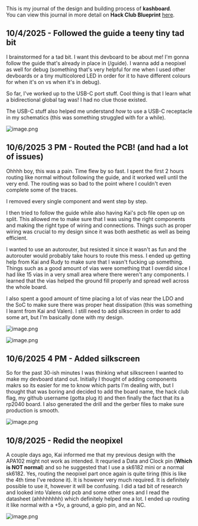 <!--
  ===================    !!READ THIS NOTICE!!   ====================
  DO NOT edit this file manually. Your changes WILL BE OVERWRITTEN!
  This journal is auto generated and updated by Hack Club Blueprint.
  To edit this file, please edit your journal entries on Blueprint.
  ==================================================================
-->

This is my journal of the design and building process of **kashboard**.  
You can view this journal in more detail on **Hack Club Blueprint** [here](https://blueprint.hackclub.com/projects/123).


## 10/4/2025 - Followed the guide a teeny tiny tad bit  

I brainstormed for a tad bit. I want this devboard to be about me! I'm gonna follow the guide that's already in place in (/guide). I wanna add a neopixel as well for debug (something that's very helpful for me when I used other devboards or a tiny multicolored LED in order for it to have different colours for when it's on vs when it's in debug).

So far, I've worked up to the USB-C port stuff. Cool thing is that I learn what a bidirectional global tag was! I had no clue those existed.

The USB-C stuff also helped me understand _how_ to use a USB-C receptacle in my schematics (this was something struggled with for a while).

![image.png](https://blueprint.hackclub.com/user-attachments/blobs/redirect/eyJfcmFpbHMiOnsiZGF0YSI6MjcwLCJwdXIiOiJibG9iX2lkIn19--cc9bfc6094a0c7943ef8d2b1597eb42be124130b/image.png)
  

## 10/6/2025 3 PM - Routed the PCB! (and had a lot of issues)  

Ohhhh boy, this was a pain. Time flew by so fast. I spent the first 2 hours routing like normal without following the guide, and it worked well until the very end. The routing was so bad to the point where I couldn't even complete some of the traces.

I removed every single component and went step by step.

I then tried to follow the guide while also having Kai's pcb file open up on split. This allowed me to make sure that I was using the right components and making the right type of wiring and connections. Things such as proper wiring was crucial to my design since it was both aesthetic as well as being efficient.

I wanted to use an autorouter, but resisted it since it wasn't as fun and the autorouter would probably take hours to route this mess. I ended up getting help from Kai and Rudy to make sure that I wasn't fucking up something. Things such as a good amount of vias were something that I overdid since I had like 15 vias in a very small area where there weren't any components. I learned that the vias helped the ground fill properly and spread well across the whole board.

I also spent a good amount of time placing a lot of vias near the LDO and the SoC to make sure there was proper heat dissipation (this was something I learnt from Kai and Valen). I still need to add silkscreen in order to add some art, but I'm basically done with my design.

![image.png](https://blueprint.hackclub.com/user-attachments/blobs/redirect/eyJfcmFpbHMiOnsiZGF0YSI6Nzc0LCJwdXIiOiJibG9iX2lkIn19--b4ea281db3723da1af59b737b660d6fd2135d6ee/image.png)

![image.png](https://blueprint.hackclub.com/user-attachments/blobs/redirect/eyJfcmFpbHMiOnsiZGF0YSI6NzczLCJwdXIiOiJibG9iX2lkIn19--d467a986811cfe6d42a17a01fca231a015a5b72b/image.png)
  

## 10/6/2025 4 PM - Added silkscreen  

So for the past 30-ish minutes I was thinking what silkscreen I wanted to make my devboard stand out. Initially I thought of adding components makrs so its easier for me to know which parts I'm dealing with, but I thought that was boring and decided to add the board name, the hack club flag, my github username (gotta plug it) and then finally the fact that its a rp2040 board. I also generated the drill and the gerber files to make sure production is smooth.

![image.png](https://blueprint.hackclub.com/user-attachments/blobs/redirect/eyJfcmFpbHMiOnsiZGF0YSI6Nzc2LCJwdXIiOiJibG9iX2lkIn19--0dbcb22fd022ee8f5a3701c46a883331f8fcaef8/image.png)
  

## 10/8/2025 - Redid the neopixel  

A couple days ago, Kai informed me that my previous design with the APA102 might not work as intended. It requried a Data and Clock pin (**Which is NOT normal**) and so he suggested that I use a sk6182 mini or a normal sk6182. Yes, routing the neopixel part once again is quite tiring (this is like the 4th time I've redone it). It is however very much required. It is definitely possible to use it, however it will be confusing. I did a tad bit of research and looked into Valens old pcb and some other ones and I read the datasheet (ahhhhhhhh) which definitely helped me a lot. I ended up routing it like normal with a +5v, a ground, a gpio pin, and an NC.

![image.png](https://blueprint.hackclub.com/user-attachments/blobs/proxy/eyJfcmFpbHMiOnsiZGF0YSI6MTA5MCwicHVyIjoiYmxvYl9pZCJ9fQ==--d2bd75ca3b5973ca16986eb9c7bdb99ab6b2d2a5/image.png)
  

